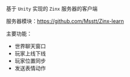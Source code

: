 基于 `Unity` 实现的 `Zinx` 服务器的客户端

服务器模块：https://github.com/Msstt/Zinx-learn



主要功能：

- 世界聊天窗口
- 玩家上线下线
- 玩家位置同步
- 发送表情动作